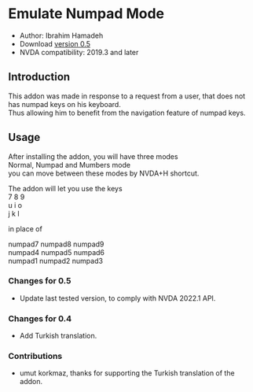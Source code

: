# Emulate Numpad Mode #

*	Author: Ibrahim Hamadeh
*	Download [version 0.5][1]
*	NVDA compatibility: 2019.3 and later

## Introduction

This addon was made in response to a request from a user, that does not has numpad keys on his keyboard.  
Thus allowing him to benefit from the navigation feature of numpad keys.  

## Usage

After installing the addon, you will have three modes  
Normal, Numpad and Mumbers mode  
you can move between these modes by NVDA+H shortcut.  

The addon will let you use the keys  
7 8 9  
u i o  
j k l

in place of  

numpad7 numpad8 numpad9  
numpad4 numpad5 numpad6  
numpad1 numpad2 numpad3  

### Changes for 0.5 ###

*	Update last tested version, to comply with NVDA 2022.1 API.

### Changes for 0.4 ###

*	Add Turkish translation.

### Contributions ###

*	umut korkmaz, thanks for supporting the Turkish translation of the addon.

[1]: https://github.com/ibrahim-h/emulateNumpadMode/releases/download/0.5/emulateNumpadMode-0.5.nvda-addon
